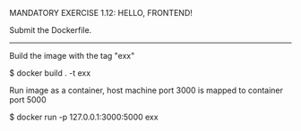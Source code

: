 MANDATORY EXERCISE 1.12: HELLO, FRONTEND!

Submit the Dockerfile.

---

Build the image with the tag "exx"

$ docker build . -t exx

Run image as a container, host machine port 3000 is mapped to container port 5000

$ docker run -p 127.0.0.1:3000:5000 exx
